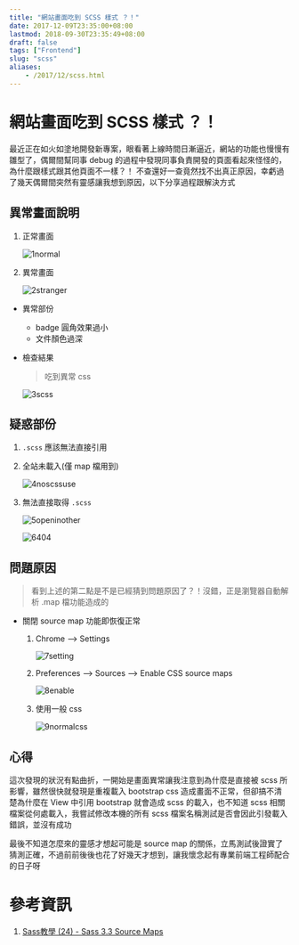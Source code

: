 ```yaml
---
title: "網站畫面吃到 SCSS 樣式 ？！"
date: 2017-12-09T23:35:00+08:00
lastmod: 2018-09-30T23:35:49+08:00
draft: false
tags: ["Frontend"]
slug: "scss"
aliases:
    - /2017/12/scss.html
---
```

# 網站畫面吃到 SCSS 樣式 ？！
最近正在如火如塗地開發新專案，眼看著上線時間日漸逼近，網站的功能也慢慢有雛型了，偶爾間幫同事 debug 的過程中發現同事負責開發的頁面看起來怪怪的，為什麼跟樣式跟其他頁面不一樣？！ 不查還好一查竟然找不出真正原因，幸虧過了幾天偶爾間突然有靈感讓我想到原因，以下分享過程跟解決方式

## 異常畫面說明

1.  正常畫面

    ![1normal](https://user-images.githubusercontent.com/3851540/33536644-41123244-d8f1-11e7-9a2c-2ae0276e9737.png)

2.  異常畫面

    ![2stranger](https://user-images.githubusercontent.com/3851540/33536645-413d7f94-d8f1-11e7-967e-0a4a019a45fd.png)

*   異常部份

    *   badge 圓角效果過小
    *   文件顏色過深

*   檢查結果

    > 吃到異常 css

    ![3scss](https://user-images.githubusercontent.com/3851540/33536646-416436de-d8f1-11e7-9b9d-3d8093848eb1.png)

## 疑惑部份

1.  `.scss` 應該無法直接引用

2.  全站未載入(僅 map 檔用到)

    ![4noscssuse](https://user-images.githubusercontent.com/3851540/33536647-418aed6a-d8f1-11e7-8f3e-36dcfe227097.png)

3.  無法直接取得 `.scss`

    ![5openinother](https://user-images.githubusercontent.com/3851540/33536648-41b15680-d8f1-11e7-890b-7eef6bbdc32c.png)

    ![6404](https://user-images.githubusercontent.com/3851540/33536650-4203101a-d8f1-11e7-87fe-ca964a6ece73.png)

## 問題原因

> 看到上述的第二點是不是已經猜到問題原因了？！沒錯，正是瀏覽器自動解析 .map 檔功能造成的

*   關閉 source map 功能即恢復正常


    1.  Chrome --> Settings

        ![7setting](https://user-images.githubusercontent.com/3851540/33796924-1c40056c-dd39-11e7-8e8b-a049b1f0fa3d.png)

    2.  Preferences --> Sources --> Enable CSS source maps

        ![8enable](https://user-images.githubusercontent.com/3851540/33796922-1bf129ce-dd39-11e7-8f59-bb06df2f9e13.png)

    3.  使用一般 css

        ![9normalcss](https://user-images.githubusercontent.com/3851540/33796923-1c18d834-dd39-11e7-99ae-da27c4232947.png)

## 心得

這次發現的狀況有點曲折，一開始是畫面異常讓我注意到為什麼是直接被 scss 所影響，雖然很快就發現是重複載入 bootstrap css 造成畫面不正常，但卻搞不清楚為什麼在 View 中引用 bootstrap 就會造成 scss 的載入，也不知道 scss 相關檔案從何處載入，我嘗試修改本機的所有 scss 檔案名稱測試是否會因此引發載入錯誤，並沒有成功

最後不知道怎麼來的靈感才想起可能是 source map 的關係，立馬測試後證實了猜測正確，不過前前後後也花了好幾天才想到，讓我懷念起有專業前端工程師配合的日子呀

# 參考資訊

1.  [Sass教學 (24) - Sass 3.3 Source Maps](https://ithelp.ithome.com.tw/articles/10159158)
